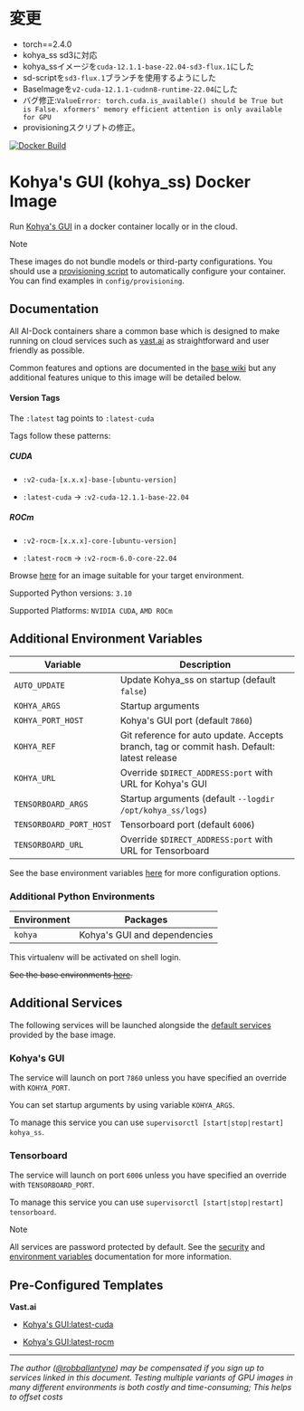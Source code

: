 # 変更
* torch==2.4.0
* kohya_ss sd3に対応
* kohya_ssイメージを`cuda-12.1.1-base-22.04-sd3-flux.1`にした
* sd-scriptを`sd3-flux.1`ブランチを使用するようにした
* BaseImageを`v2-cuda-12.1.1-cudnn8-runtime-22.04`にした
* バグ修正:`ValueError: torch.cuda.is_available() should be True but is False. xformers' memory efficient attention is only available for GPU`
* provisioningスクリプトの修正。


[![Docker Build](https://github.com/ai-dock/kohya_ss/actions/workflows/docker-build.yml/badge.svg)](https://github.com/ai-dock/kohya_ss/actions/workflows/docker-build.yml)

# Kohya's GUI (kohya_ss) Docker Image

Run [Kohya's GUI](https://github.com/bmaltais/kohya_ss) in a docker container locally or in the cloud.

>[!NOTE]
>These images do not bundle models or third-party configurations. You should use a [provisioning script](https://github.com/ai-dock/base-image/wiki/4.0-Running-the-Image#provisioning-script) to automatically configure your container. You can find examples in `config/provisioning`.

## Documentation

All AI-Dock containers share a common base which is designed to make running on cloud services such as [vast.ai](https://link.ai-dock.org/vast.ai) as straightforward and user friendly as possible.

Common features and options are documented in the [base wiki](https://github.com/ai-dock/base-image/wiki) but any additional features unique to this image will be detailed below.


#### Version Tags

The `:latest` tag points to `:latest-cuda`

Tags follow these patterns:

##### _CUDA_
- `:v2-cuda-[x.x.x]-base-[ubuntu-version]`

- `:latest-cuda` &rarr; `:v2-cuda-12.1.1-base-22.04`

##### _ROCm_
- `:v2-rocm-[x.x.x]-core-[ubuntu-version]`

- `:latest-rocm` &rarr; `:v2-rocm-6.0-core-22.04`


Browse [here](https://github.com/ai-dock/kohya_ss/pkgs/container/kohya_ss) for an image suitable for your target environment.

Supported Python versions: `3.10`

Supported Platforms: `NVIDIA CUDA`, `AMD ROCm`

## Additional Environment Variables

| Variable                 | Description |
| ------------------------ | ----------- |
| `AUTO_UPDATE`            | Update Kohya_ss on startup (default `false`) |
| `KOHYA_ARGS`             | Startup arguments |
| `KOHYA_PORT_HOST`        | Kohya's GUI port (default `7860`) |
| `KOHYA_REF`              | Git reference for auto update. Accepts branch, tag or commit hash. Default: latest release |
| `KOHYA_URL`              | Override `$DIRECT_ADDRESS:port` with URL for Kohya's GUI |
| `TENSORBOARD_ARGS`       | Startup arguments (default `--logdir /opt/kohya_ss/logs`) |
| `TENSORBOARD_PORT_HOST`  | Tensorboard port (default `6006`) |
| `TENSORBOARD_URL`        | Override `$DIRECT_ADDRESS:port` with URL for Tensorboard |

See the base environment variables [here](https://github.com/ai-dock/base-image/wiki/2.0-Environment-Variables) for more configuration options.

### Additional Python Environments

| Environment    | Packages |
| -------------- | ----------------------------------------- |
| `kohya`        | Kohya's GUI and dependencies |

This virtualenv will be activated on shell login.

~~See the base environments [here](https://github.com/ai-dock/base-image/wiki/1.0-Included-Software#installed-micromamba-environments).~~


## Additional Services

The following services will be launched alongside the [default services](https://github.com/ai-dock/base-image/wiki/1.0-Included-Software) provided by the base image.

### Kohya's GUI

The service will launch on port `7860` unless you have specified an override with `KOHYA_PORT`.

You can set startup arguments by using variable `KOHYA_ARGS`.

To manage this service you can use `supervisorctl [start|stop|restart] kohya_ss`.

### Tensorboard

The service will launch on port `6006` unless you have specified an override with `TENSORBOARD_PORT`.

To manage this service you can use `supervisorctl [start|stop|restart] tensorboard`.

>[!NOTE]
>All services are password protected by default. See the [security](https://github.com/ai-dock/base-image/wiki#security) and [environment variables](https://github.com/ai-dock/base-image/wiki/2.0-Environment-Variables) documentation for more information.


## Pre-Configured Templates

**Vast.​ai**

- [Kohya's GUI:latest-cuda](https://link.ai-dock.org/template-vast-kohya_ss)

- [Kohya's GUI:latest-rocm](https://link.ai-dock.org/template-vast-kohya_ss-rocm)

---

_The author ([@robballantyne](https://github.com/robballantyne)) may be compensated if you sign up to services linked in this document. Testing multiple variants of GPU images in many different environments is both costly and time-consuming; This helps to offset costs_
